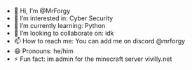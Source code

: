 - 👋 Hi, I’m @MrForgy
- 👀 I’m interested in: Cyber Security
- 🌱 I’m currently learning: Python
- 💞️ I’m looking to collaborate on: idk
- 📫 How to reach me: You can add me on discord @mrforgy
- 😄 Pronouns: he/him
- ⚡ Fun fact: im admin for the minecraft server vivilly.net

<!---
MrForgy/MrForgy is a ✨ special ✨ repository because its `README.md` (this file) appears on your GitHub profile.
You can click the Preview link to take a look at your changes.
--->
